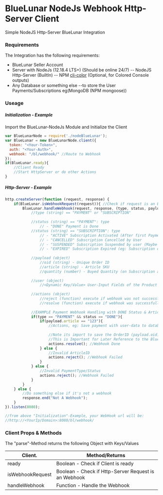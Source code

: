 # BlueLunar NodeJs Webhook Http-Server Client

Simple NodeJS Http-Server BlueLunar Integration

### Requirements

The Integration has the following requirements:

* BlueLunar Seller Account
* Server with NodeJs (12.18.4 LTS+) (Should be online 24/7)
-- NodeJS Http-Server (BuiltIn)
-- NPM [cli-color](https://www.npmjs.com/package/cli-color) (Optional, for Colored Console outputs)
* Any Database or something else
--to store the User Payments/Subscriptions eg(MongoDB (NPM mongoose))

### Useage

##### Initialization - Example
Import the BlueLunar-NodeJs Module and Initialize the Client
```js
var BlueLunarNode = require('./nodeBlueLunar');
var BlueLunar = new BlueLunarNode.client({
  token: "<Your-Token>",
  auth: "<Your-Auth>",
  webhook: "/bl/webhook/" //Route to Webhook
});
if(BlueLunar.ready){
    //Client Ready
    //Start HttpServer or do other Actions
}
```
##### Http-Server - Example


```js
http.createServer(function (request, response) {
    if(BlueLunar.isWebhookRequest(request)){ //Check if request is an BlueLunar Webhook
        BlueLunar.handleWebhook(request, response, (type, status, payload, user, actions) => { //Handle the Webhook
            //type (string) == "PAYMENT" or "SUBSCRIPTION"
            
            //status (string) == "PAYMENT": type
                // - "DONE" Payment is Done
            //status (string) == "SUBSCRIPTION": type
                // - "ACTIVE" Subscription Activated (After first Payment)
                // - "CANCELLED" Subscription Cancelled by User
                // - "SUSPENDED" Subscription Suspended by user (Maybe not Payed)
                // - "EXPIRED" Subscription Expired (eg: Subscription only runs 3 Months)
                
            //payload (object)
                //oid (string) - Unique Order ID
                //article (string) - Article SKU
                //quantity (number) - Buyed Quantity (on Subscription always 1)
                
            //user (object)
                //<Dynamic Key/Value> User-Input Fields of the Product Page
                
            //actions (object)
                //reject (function) execute if webhook was not successfully handelt
                //resolve (function) execute if webhook was successfully handelt
                
            //EXAMPLE Payment Webhook Handling with DONE Status & ArticleID
            if(type == "PAYMENT" && status == "DONE"){
                if(payload.article == "123"){
                    //Actions, eg: Save payment with user-data to database
                    
                    //Note its import to save the OrderID (payload.oid)
                    //This is Important for Later Reference to the BlueLunar Payment/Subscription
                    actions.resolve(); //Webhook Done
                } else {
                    //Invalid ArticleID
                    actions.reject(); //Webhook Failed
                }
            } else {
                //Invalid PaymentType/Status
                actions.reject(); //Webhook Failed
            }
        }
    } else {
        //Do something else if it's not a webhook
        response.end("Not A Webhook");
    }
}).listen(8080);

//from above "Initialization"-Example, your WebHook url will be:
//http://<YourIp/Domain>:8080/bl/webhook/
```

### Client Props & Methods

The "parse"-Method returns the following Object with Keys/Values

| Client.<Key> | Method/Returns |
| ------ | ------ |
| ready | Boolean - Check if Client is ready |
| isWebhookRequest | Boolean - Check if Http-Server Request is an Webhook |
| handleWebhook | Function - Handle the Webhook |